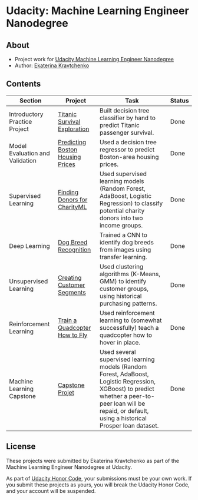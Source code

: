 # Udacity: Machine Learning Engineer Nanodegree

## About
- Project work for [Udacity Machine Learning Engineer Nanodegree](https://www.udacity.com/course/machine-learning-engineer-nanodegree--nd009t)
- Author: [Ekaterina Kravtchenko](https://eskrav.github.io)

## Contents

Section | Project | Task | Status |
--- | --- | --- | ---
Introductory Practice Project | [Titanic Survival Exploration](./titanic-survival-exploration) | Built decision tree classifier by hand to predict Titanic passenger survival. | Done 
Model Evaluation and Validation | [Predicting Boston Housing Prices](./boston-housing) | Used a decision tree regressor to predict Boston-area housing prices. | Done  
Supervised Learning | [Finding Donors for CharityML](./finding-donors) | Used supervised learning models (Random Forest, AdaBoost, Logistic Regression) to classify potential charity donors into two income groups. | Done
Deep Learning | [Dog Breed Recognition](./dog-project) | Trained a CNN to identify dog breeds from images using transfer learning. | Done
Unsupervised Learning | [Creating Customer Segments](./customer-segments) | Used clustering algorithms (K-Means, GMM) to identify customer groups, using historical purchasing patterns. | Done
Reinforcement Learning | [Train a Quadcopter How to Fly](./quadcopter-project) | Used reinforcement learning to (somewhat successfully) teach a quadcopter how to hover in place. | Done
Machine Learning Capstone | [Capstone Projet](./capstone-project) | Used several supervised learning models (Random Forest, AdaBoost, Logistic Regression, XGBoost) to predict whether a peer-to-peer loan will be repaid, or default, using a historical Prosper loan dataset. | Done

## License

These projects were submitted by Ekaterina Kravtchenko as part of the Machine Learning Engineer Nanodegree at Udacity.

As part of [Udacity Honor Code](https://udacity.zendesk.com/hc/en-us/articles/210667103-What-is-the-Udacity-Honor-Code-), your submissions must be your own work. If you submit these projects as yours, you will break the Udacity Honor Code, and your account will be suspended.
